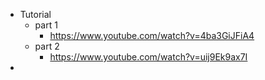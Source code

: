 - Tutorial
	- part 1
		- https://www.youtube.com/watch?v=4ba3GiJFiA4
	- part 2
		- https://www.youtube.com/watch?v=uij9Ek9ax7I
-